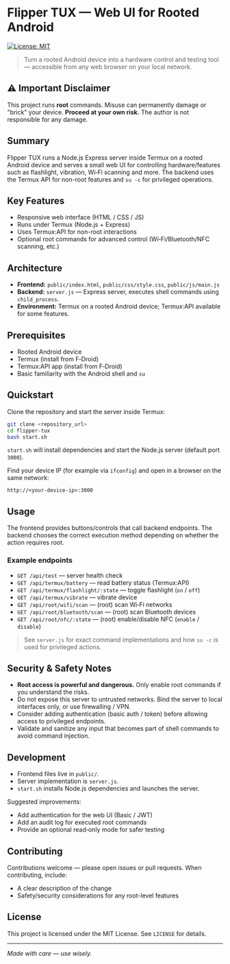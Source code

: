 # Flipper TUX — Web UI for Rooted Android

[![License: MIT](https://img.shields.io/badge/License-MIT-blue.svg)](LICENSE)

> Turn a rooted Android device into a hardware control and testing tool — accessible from any web browser on your local network.

## ⚠️ Important Disclaimer

This project runs **root** commands. Misuse can permanently damage or "brick" your device. **Proceed at your own risk.** The author is not responsible for any damage.

## Summary

Flipper TUX runs a Node.js Express server inside Termux on a rooted Android device and serves a small web UI for controlling hardware/features such as flashlight, vibration, Wi‑Fi scanning and more. The backend uses the Termux API for non-root features and `su -c` for privileged operations.

## Key Features

* Responsive web interface (HTML / CSS / JS)
* Runs under Termux (Node.js + Express)
* Uses Termux\:API for non-root interactions
* Optional root commands for advanced control (Wi‑Fi/Bluetooth/NFC scanning, etc.)

## Architecture

* **Frontend:** `public/index.html`, `public/css/style.css`, `public/js/main.js`
* **Backend:** `server.js` — Express server, executes shell commands using `child_process`.
* **Environment:** Termux on a rooted Android device; Termux\:API available for some features.

## Prerequisites

* Rooted Android device
* Termux (install from F‑Droid)
* Termux\:API app (install from F‑Droid)
* Basic familiarity with the Android shell and `su`

## Quickstart

Clone the repository and start the server inside Termux:

```bash
git clone <repository_url>
cd flipper-tux
bash start.sh
```

`start.sh` will install dependencies and start the Node.js server (default port `3000`).

Find your device IP (for example via `ifconfig`) and open in a browser on the same network:

```
http://<your-device-ip>:3000
```

## Usage

The frontend provides buttons/controls that call backend endpoints. The backend chooses the correct execution method depending on whether the action requires root.

### Example endpoints

* `GET /api/test` — server health check
* `GET /api/termux/battery` — read battery status (Termux\:API)
* `GET /api/termux/flashlight/:state` — toggle flashlight (`on` / `off`)
* `GET /api/termux/vibrate` — vibrate device
* `GET /api/root/wifi/scan` — (root) scan Wi‑Fi networks
* `GET /api/root/bluetooth/scan` — (root) scan Bluetooth devices
* `GET /api/root/nfc/:state` — (root) enable/disable NFC (`enable` / `disable`)

> See `server.js` for exact command implementations and how `su -c` is used for privileged actions.

## Security & Safety Notes

* **Root access is powerful and dangerous.** Only enable root commands if you understand the risks.
* Do not expose this server to untrusted networks. Bind the server to local interfaces only, or use firewalling / VPN.
* Consider adding authentication (basic auth / token) before allowing access to privileged endpoints.
* Validate and sanitize any input that becomes part of shell commands to avoid command injection.

## Development

* Frontend files live in `public/`.
* Server implementation is `server.js`.
* `start.sh` installs Node.js dependencies and launches the server.

Suggested improvements:

* Add authentication for the web UI (Basic / JWT)
* Add an audit log for executed root commands
* Provide an optional read‑only mode for safer testing

## Contributing

Contributions welcome — please open issues or pull requests. When contributing, include:

* A clear description of the change
* Safety/security considerations for any root-level features

## License

This project is licensed under the MIT License. See `LICENSE` for details.

---

*Made with care — use wisely.*
